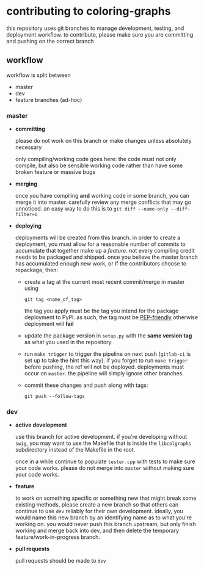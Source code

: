 # contributing to coloring-graphs

this repository uses git branches to manage development, testing,
and deployment workflow. to contribute, please make sure you are
committing and pushing on the correct branch

## workflow

workflow is split between
- master
- dev
- feature branches (ad-hoc)

### master

- **committing**

  please do not work on this branch or make changes unless absolutely
  necessary

  only compiling/working code goes here:
  the code must not only compile, but also be sensible working code 
  rather than have some broken feature or massive bugs
  
- **merging**

  once you have compiling **and** working code in some branch, you can
  merge it into master. carefully review any merge conflicts that may
  go unnoticed. an easy way to do this is to
  `git diff --name-only --diff-filter=U`
  
- **deploying**
  
  deployments will be created from this branch. in order to create a
  deployment, you must allow for a reasonable number of commits to
  accumulate that together make up a *feature*. not every compiling
  credit needs to be packaged and shipped. once you believe the master
  branch has accumulated enough new work, or if the contributors choose
  to repackage, then:
  - create a tag at the current most recent commit/merge in master using
      
    `git tag <name_of_tag>`
    
    the tag you apply must be the tag you intend for the package deployment
    to PyPI. as such, the tag must be [PEP-friendly](https://www.python.org/dev/peps/pep-0440/)
    otherwise deployment will **fail**
  
  - update the package version in `setup.py` with the **same version tag**
    as what you used in the repository
    
  - run `make trigger` to trigger the pipeline on next push (`gitlab-ci`
    is set up to take the hint this way). if you forget to run `make trigger`
    before pushing, the ref will not be deployed.
    deployments must occur on `master`. the pipeline will simply ignore other
    branches.
    
  - commit these changes and push along with tags:
    
    `git push --follow-tags`
    
### dev

- **active development**

  use this branch for active development. if you're developing without `swig`,
  you may want to use the Makefile that is inside the `libcolgraphs` subdirectory
  instead of the Makefile in the root.
  
  once in a while continue to populate `tester.cpp` with tests to make sure your
  code works. please do not merge into `master` without making sure your code works.
  
  
  
- **feature**

  to work on something specific or something new that might break some existing
  methods, please create a new branch so that others can continue to use `dev`
  reliably for their own development. ideally, you would name this new branch by
  an identifying name as to what you're working on. you would never push this
  branch upstream, but only finish working and merge back into dev, and then delete
  the temporary feature/work-in-progress branch.
  
- **pull requests**

  pull requests should be made to `dev`
